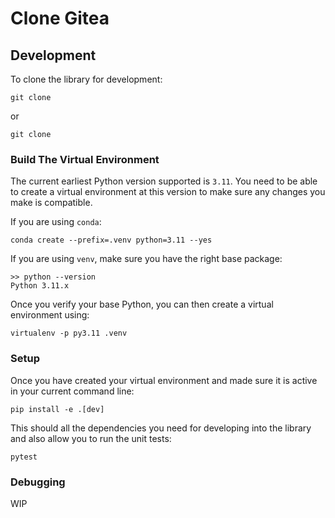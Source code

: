 # Clone Gitea

## Development

To clone the library for development:

    git clone

or

    git clone

### Build The Virtual Environment

The current earliest Python version supported is `3.11`. You need to be able to create a virtual environment at this version to make sure any changes you make is compatible.

If you are using `conda`:

    conda create --prefix=.venv python=3.11 --yes

If you are using `venv`, make sure you have the right base package:

    >> python --version
    Python 3.11.x

Once you verify your base Python, you can then create a virtual environment using:

    virtualenv -p py3.11 .venv

### Setup

Once you have created your virtual environment and made sure it is active in your current command line:

    pip install -e .[dev]

This should all the dependencies you need for developing into the library and also allow you to run the unit tests:

    pytest

### Debugging

WIP

